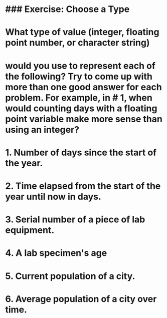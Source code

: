 # ### Exercise: Choose a Type
#
# What type of value (integer, floating point number, or character string)
# would you use to represent each of the following?  Try to come up with more than one good answer for each problem.  For example, in  # 1, when would counting days with a floating point variable make more sense than using an integer?  
#
# 1. Number of days since the start of the year.
# 2. Time elapsed from the start of the year until now in days.
# 3. Serial number of a piece of lab equipment.
# 4. A lab specimen's age
# 5. Current population of a city.
# 6. Average population of a city over time.
#
